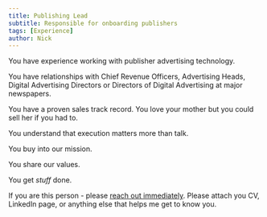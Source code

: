 ```yaml
---
title: Publishing Lead
subtitle: Responsible for onboarding publishers
tags: [Experience]
author: Nick
---
```


You have experience working with publisher advertising technology.

You have relationships with Chief Revenue Officers, Advertising Heads, Digital Advertising Directors or Directors of Digital Advertising at major newspapers.

You have a proven sales track record. You love your mother but you could sell her if you had to.

You understand that execution matters more than talk.

You buy into our mission.

You share our values.

You get _stuff_ done.

If you are this person - please [reach out immediately](https://calendly.com/nlongcroft-1/intro-call).
Please attach you CV, LinkedIn page, or anything else that helps me get to know you.
